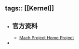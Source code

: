 tags:: [[Kernel]]
---

- ## 官方资料
	- [Mach Project Home Project](https://www.cs.cmu.edu/afs/cs/project/mach/public/www/mach.html)
-